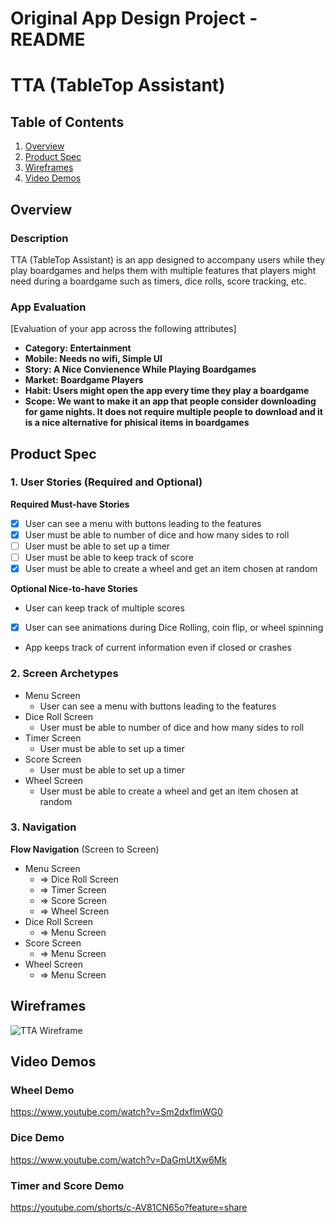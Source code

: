 Original App Design Project - README
===

# TTA (TableTop Assistant)

## Table of Contents

1. [Overview](#Overview)
2. [Product Spec](#Product-Spec)
3. [Wireframes](#Wireframes)
4. [Video Demos](#Video-Demos)

## Overview

### Description

TTA (TableTop Assistant) is an app designed to accompany users while they play boardgames and helps them with multiple features that players might need during a boardgame such as timers, dice rolls, score tracking, etc.

### App Evaluation

[Evaluation of your app across the following attributes]
- **Category: Entertainment** 
- **Mobile: Needs no wifi, Simple UI**
- **Story: A Nice Convienence While Playing Boardgames**
- **Market: Boardgame Players**
- **Habit: Users might open the app every time they play a boardgame**
- **Scope: We want to make it an app that people consider downloading for game nights. It does not require multiple people to download and it is a nice alternative for phisical items in boardgames**

## Product Spec

### 1. User Stories (Required and Optional)

**Required Must-have Stories**

- [x] User can see a menu with buttons leading to the features
- [x] User must be able to number of dice and how many sides to roll
- [ ] User must be able to set up a timer
- [ ] User must be able to keep track of score
- [x] User must be able to create a wheel and get an item chosen at random

**Optional Nice-to-have Stories**

* User can keep track of multiple scores
- [x] User can see animations during Dice Rolling, coin flip, or wheel spinning
* App keeps track of current information even if closed or crashes

### 2. Screen Archetypes

* Menu Screen
    * User can see a menu with buttons leading to the features
* Dice Roll Screen
    * User must be able to number of dice and how many sides to roll
* Timer Screen
    * User must be able to set up a timer
* Score Screen
    * User must be able to set up a timer
* Wheel Screen
    * User must be able to create a wheel and get an item chosen at random


### 3. Navigation

**Flow Navigation** (Screen to Screen)

* Menu Screen
    * => Dice Roll Screen
    * => Timer Screen
    * => Score Screen
    * => Wheel Screen
* Dice Roll Screen
    * => Menu Screen
* Score Screen
    * => Menu Screen
* Wheel Screen
    * => Menu Screen



## Wireframes

![TTA Wireframe](https://github.com/DRAgon-Apps/TableTopAssistant/assets/112513368/856f1a29-dc09-4413-9bb9-c70296a1b2bb)


## Video Demos

### Wheel Demo

https://www.youtube.com/watch?v=Sm2dxflmWG0

### Dice Demo

[
](https://www.youtube.com/watch?v=DaGmUtXw6Mk)https://www.youtube.com/watch?v=DaGmUtXw6Mk
### Timer and Score Demo

https://youtube.com/shorts/c-AV81CN65o?feature=share


